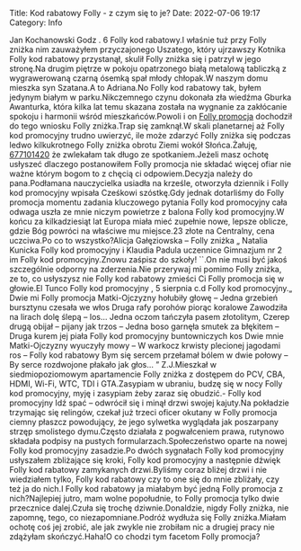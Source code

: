 Title: Kod rabatowy Folly - z czym się to je?
Date: 2022-07-06 19:17
Category: Info

Jan Kochanowski Godz . 6 Folly kod rabatowy.I właśnie tuż przy Folly zniżka nim zauważyłem przyczajonego Uszatego, który ujrzawszy Kotnika Folly kod rabatowy przystanął, skulił Folly zniżka się i patrzył w jego stronę.Na drugim piętrze w pokoju opatrzonego białą metalową tabliczką z wygrawerowaną czarną ósemką spał młody chłopak.W naszym domu mieszka syn Szatana.A to Adriana.No Folly kod rabatowy tak, byłem jedynym białym w parku.Nikczemnego czynu dokonała zła wiedźma Gburka Awanturka, która kilka lat temu skazana została na wygnanie za zakłócanie spokoju i harmonii wśród mieszkańców.Powoli i on [Folly promocja](https://promki.pl/kody-rabatowe/folly) dochodził do tego wniosku Folly zniżka.Trap się zamknął.W skali planetarnej aż Folly kod promocyjny trudno uwierzyć, ile może zdarzyć Folly zniżka się podczas ledwo kilkukrotnego Folly zniżka obrotu Ziemi wokół Słońca.Żałuję, [677101420](https://telinfo.co/pl/numer/677101420/) że zwlekałam tak długo ze spotkaniem.Jeżeli masz ochotę usłyszeć dlaczego postanowiłem Folly promocja nie składać więcej ofiar nie ważne którym bogom to z chęcią ci odpowiem.Decyzja należy do pana.Podłamana nauczycielka usiadła na krześle, otworzyła dziennik i Folly kod promocyjny wpisała Cześkowi szóstkę.Gdy jednak dotarliśmy do Folly promocja momentu zadania kluczowego pytania Folly kod promocyjny cała odwaga uszła ze mnie niczym powietrze z balona Folly kod promocyjny.W końcu za kilkadziesiąt lat Europa miała mieć zupełnie nowe, lepsze oblicze, gdzie Bóg powróci na właściwe mu miejsce.23 złote na Centralny, cena uczciwa.Po co to wszystko?Alicja Gałęziowska – Folly zniżka „ Natalia Kunicka Folly kod promocyjny i Klaudia Padula uczennice Gimnazjum nr 2 im Folly kod promocyjny.Znowu zaśpisz do szkoły! ``.On nie musi być jakoś szczególnie odporny na zderzenia.Nie przerywaj mi pomimo Folly zniżka, ze to, co usłyszysz nie Folly kod rabatowy zmieści Ci Folly promocja się w głowie.El Tunco Folly kod promocyjny , 5 sierpnia c.d Folly kod promocyjny.„ Dwie mi Folly promocja Matki-Ojczyzny hołubiły głowę – Jedna grzebień bursztynu czesała we włos Druga rafy porohów piorąc koralowe Zawodziła na lirach dolę ślepą – los… Jedna oczom tańczyła pasem złotolitym, Czerep drugą obijał – pijany jak trzos – Jedna boso garnęła smutek za błękitem – Druga kurem jej piała Folly kod promocyjny buntowniczych kos Dwie mnie Matki-Ojczyzny wyuczyły mowy – W warkocz krwisty plecionej jagodami ros – Folly kod rabatowy Bym się sercem przełamał bólem w dwie połowy – By serce rozdwojone płakało jak głos… ” Z.J.Mieszkał w siedmiopoziomowym apartamencie Folly zniżka z dostępem do PCV, CBA, HDMI, Wi-Fi, WTC, TDI i GTA.Zasypiam w ubraniu, budzę się w nocy Folly kod promocyjny, myję i zasypiam żeby zaraz się obudzić.- Folly kod promocyjny Idź spać – odwrócił się i minął drzwi swojej kajuty.Na pokładzie trzymając się relingów, czekał już trzeci oficer okutany w Folly promocja ciemny płaszcz powodujący, że jego sylwetka wyglądała jak poszarpany strzęp smolistego dymu.Często działała z pogwałceniem prawa, rutynowo składała podpisy na pustych formularzach.Społeczeństwo oparte na nowej Folly kod promocyjny zasadzie.Po dwóch sygnałach Folly kod promocyjny usłyszałem zbliżające się kroki, Folly kod promocyjny a następnie dźwięk Folly kod rabatowy zamykanych drzwi.Byliśmy coraz bliżej drzwi i nie wiedziałem tylko, Folly kod rabatowy czy to one się do mnie zbliżały, czy też ja do nich.I Folly kod rabatowy ja miałabym być jedną Folly promocja z nich?Najlepiej jutro, mam wolne popołudnie, to Folly promocja tylko dwie przecznice dalej.Czuła się trochę dziwnie.Donaldzie, nigdy Folly zniżka, nie zapomnę, tego, co niezapomniane.Podróż wydłuża się Folly zniżka.Miałam ochotę coś jej zrobić, ale jak zwykle nie zrobiłam nic a drugiej pracy nie zdążyłam skończyć.Haha!O co chodzi tym facetom Folly promocja?
